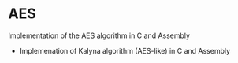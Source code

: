 # AES
Implementation of the AES algorithm in C and Assembly
+ Implemenation of Kalyna algorithm (AES-like) in C and Assembly
